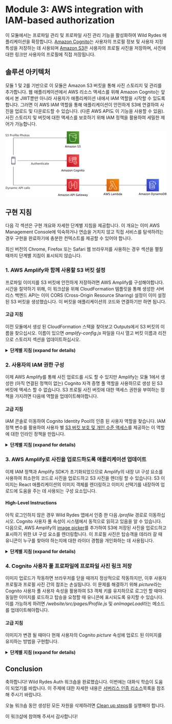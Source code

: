 # Module 3: AWS integration with IAM-based authorization

이 모듈에서는 프로파일 관리 및 프로파일 사진 관리 기능을 활성화하여 Wild Rydes 애플리케이션을 확장합니다. [Amazon Cognito](https://aws.amazon.com/cognito/)는 사용자의 프로필 정보 및 사용자 지정 특성을 저장하는 데 사용되며 [Amazon S3](https://aws.amazon.com/s3/)은 사용자의 프로필 사진을 저장하며, 사진에 대한 링크만 사용자의 프로필에 직접 저장됩니다. 

## 솔루션 아키텍처

모듈 1 및 2를 기반으로 이 모듈은 Amazon S3 버킷을 통해 사진 스토리지 및 관리를 추가합니다. 웹 애플리케이션에서 AWS 리소스 액세스를 위해 Amazon Cognito는 앞에서 본 JWT뿐만 아니라 사용자가 애플리케이션 내에서 IAM 역할을 시작할 수 있도록 합니다. 그러면 이 AWS IAM 역할을 통해 애플리케이션이 안전하게 S3에 연결하여 사진을 업로드 및 다운로드할 수 있습니다. (다른 AWS API도 이 기능을 사용할 수 있음). 사진 스토리지 및 버킷에 대한 액세스를 보호하기 위해 IAM 정책을 활용하여 세밀한 제어가 가능합니다.

![Module 3 architecture](../images/wildrydes-module3-architecture.png)

## 구현 지침

다음 각 섹션은 구현 개요와 자세한 단계별 지침을 제공합니다. 이 개요는 이미 AWS Management Console에 익숙하거나 연습을 거치지 않고 직접 서비스를 탐색하려는 경우 구현을 완료하기에 충분한 컨텍스트를 제공할 수 있어야 합니다. 

최신 버전의 Chrome, Firefox 또는 Safari 웹 브라우저를 사용하는 경우 섹션을 펼칠 때까지 단계별 지침이 표시되지 않습니다.

### 1. AWS Amplify와 함께 사용할 S3 버킷 설정

프로파일 이미지를 S3 버킷에 안전하게 저장하려면 AWS Amplify를 구성해야합니다. 시간을 절약하기 위해, 이 워크샵을 위해 CloudFormation 템플릿을 통해 생성한 서버리스 백엔드 API는 이미 CORS (Cross-Origin Resource Sharing) 설정이 이미 설정된 S3 버킷을 생성했습니다. 이 버킷을 애플리케이션의 코드와 연결하기만 하면 됩니다.

#### 고급 지침

이전 모듈에서 생성 된 CloudFormation 스택을 찾아보고 Outputs에서 S3 버킷의 이름을 찾으십시오. 이름이 있으면 *amplify-config.js* 파일을 다시 열고 버킷 이름과 리전으로 스토리지 섹션을 업데이트하십시오.

<details>
<summary><strong>단계별 지침 (expand for details)</strong></summary><p>

1. AWS Management Console로 이동하여 **Services**를 클릭 한 다음 Management Tools 카테코리에서 **CloudFormation**을 선택합니다. 

1. CloudFormation 콘솔에서 **WildRydesBackend**와 같은 Wild Rydes 스택 이름을 클릭하십시오.

1. **Output** 탭을 클릭합니다.

1. 버킷 이름을 클립 보드에 복사하십시오. *WildRydesProfilePicturesBucket*이라는 키의 `Value`에 표시된 이름입니다.

1. 다음으로 Cloud9 IDE로 돌아와 */website/src/amplify-config.js* 파일을 엽니다.

1. 방금 복사 한 버킷 이름과 CloudFormation 템플릿이 시작된 지역의 값을 모두 입력합니다.

1. *amplify-config.js*의 스토리지 구성에 대한 최종 구조는 다음과 같습니다.

	```
	    Storage: {
	        bucket: 'wildrydes-profilepicturesbucket-1rmvuic97osxd',
	        region: 'us-east-1'
	    }
	```

</p></details>

### 2. 사용자의 IAM 권한 구성

이제 AWS Amplify를 통해 사진 업로드를 시도 할 수 있지만 Amplify는 모듈 1에서 생성한 (아직 연결된 정책이 없는) Cognito 자격 증명 풀 역할을 사용하므로 생성 된 S3 버킷에 액세스 할 수 없습니다. S3 프로필 사진 버킷에 대한 액세스 권한을 부여하는 정책을 가지려면 다음에 역할을 업데이트해야합니다.

#### 고급 지침

IAM 콘솔로 이동하여 Cognito Identity Pool의 인증 된 사용자 역할을 찾습니다.  IAM 정책 변수를 활용하여 사용자 별 [S3 버킷 보호 및 개인 수준 액세스](https://aws-amplify.github.io/docs/js/storage#file-access-levels)를 제공하는 이 역할에 대한 인라인 정책을 만듭니다. 

<details>
<summary><strong>단계별 지침 (expand for details)</strong></summary><p>

1. AWS Management Console로 이동하여 **Services**를 클릭 한 다음 Security, Identity, and Compliance 카테고리에서 **IAM**을 선택합니다.

1. **Roles**을 선택합니다. 

1. *WildRydes*를 검색하여 모듈 1 에서 자격 증명 풀을 만들 때 Cognito 자격 증명 풀에서 만든 두 가지 역할을 찾습니다. 여기서 역할을 찾을 수 없는 경우 **Cognito Federated Identities** 콘솔로 이동하여 올바른 자격 증명 풀을 찾은 다음 오른쪽 상단 모서리에있는 **Edit Identity Pool**을 클릭하여 나열된 역할을 조회합니다. 각 자격 증명 풀에는 인증되지 않은 사용자 역할과 인증 된 사용자 역할이 있습니다.

1. 역할 이름을 찾았으면 IAM 콘솔로 돌아가 인증 된 사용자에 대한 *Auth* 역할을 선택합니다. 

	> 열 너비로 인해 역할의 전체 이름이 보기에서 숨겨져 있으면 부분적으로 보이는 역할 이름 위에 마우스를 올려서 역할의 전체 이름을 확인합니다.

	![IAM WildRydes Auth Role Selction](../images/iam-wildrydes-role-selection.png)

1. 이 역할에 명시적으로 권한을 부여하여 인라인 정책을 사용합니다. 이 정책은 역할이 삭제될 경우 함께 삭제됩니다.

1. 오른쪽에서 **Add inline policy**를 선택하여이 IAM 역할과 관련된 새 인라인 정책을 만듭니다.

	![Add inline policy to WildRydes auth role](../images/iam-wildrydes-auth-role-add-inline-policy.png)

1. **JSON** 탭을 선택하여 새 정책을 자유롭게 편집 할 수 있습니다.

1. S3 액세스에 대한 다음 IAM 정책 설명을 붙여 넣습니다. 붙여 넣은 후에는 총 4번 **버킷 이름을 바꿔야합니다.**
	
	> 교체 값 전후의 리소스 이름의 일부를 그대로 두고 수정하지 마십시오.
	
	> 다음 정책은 *${aws:userid}*를 통해 현재 인증된 사용자의 고유 한 Cognito 자격 증명 ID를 나타내는 IAM 정책 변수를 사용합니다. 이 정책의 유효 권한은 인증 된 모든 사용자가 버킷의 루트 및 /protected 경로에서 객체를 읽을 수 있도록 하지만 사용자는 자신의 개인 하위 경로를 읽고 보호 된 경로 내의 하위 경로에 쓸 수만 있습니다. 이는 [파일 액세스 수준](https://aws-amplify.github.io/docs/js/storage#file-access-levels)을 쉽게 설정하기 위해 AWS Amplify와 통합 된 기본 경로입니다.

	```
	{
	    "Version": "2012-10-17",
	    "Statement": [
	        {
	            "Effect": "Allow",
	            "Action": [
	                "s3:PutObject",
	                "s3:GetObject",
	                "s3:GetObjectVersion",
	                "s3:DeleteObject",
	                "s3:DeleteObjectVersion"
	            ],
	            "Resource": "arn:aws:s3:::REPLACE_WITH_YOUR_BUCKET_NAME/private/${aws:userid}/*"
	        },
	        {
	            "Effect": "Allow",
	            "Action": [
	                "s3:GetObject",
	                "s3:GetObjectVersion"
	            ],
	            "Resource": "arn:aws:s3:::REPLACE_WITH_YOUR_BUCKET_NAME/protected/*"
	        },
	        {
	            "Effect": "Allow",
	            "Action": [
	                "s3:PutObject",
	                "s3:DeleteObject",
	                "s3:DeleteObjectVersion"
	            ],
	            "Resource": "arn:aws:s3:::REPLACE_WITH_YOUR_BUCKET_NAME/protected/${aws:userid}/*"
	        },
	        {
	            "Effect": "Allow",
	            "Action": [
	                "s3:PutObject",
	                "s3:GetObject",
	                "s3:GetObjectVersion",
	                "s3:DeleteObject",
	                "s3:DeleteObjectVersion"
	            ],
	            "Resource": "arn:aws:s3:::REPLACE_WITH_YOUR_BUCKET_NAME/public/*"
	        }
	    ]
	}
	```
1. **Review policy**를 클릭합니다.

1. 정책 이름을 `WildRydes-S3Access`이라고 지정합니다.

1. 설정한 내용을 리뷰한 뒤, **Create policy**을 클릭합니다.

</p></details>

### 3. AWS Amplify로 사진을 업로드하도록 애플리케이션 업데이트

이제 IAM 정책과 Amplify SDK가 초기화되었으므로 Amplify의 내장 UI 구성 요소를 사용하여 최소한의 코드로 사진을 업로드하고 S3 사진을 렌더링 할 수 있습니다. S3 이미지는 React 애플리케이션의 이미지 객체를 렌더링하고 이미지 선택기를 내장하여 업로드에 도움을 주는 데 사용되는 구성 요소입니다.

#### High-Level Instructions

아직 로그인하지 않은 경우 Wild Rydes 앱에서 인증 한 다음 */profile* 경로로 이동하십시오. Cognito 사용자 풀 속성이 시스템에서 동적으로 읽히고 있음을 알 수 있습니다. 다음으로, AWS Amplify의 [image picker](https://aws-amplify.github.io/docs/js/storage#s3image)를 추가하여 S3에 저장된 사진을 업로드하고 표시하기 위한 UI 구성 요소를 렌더링합니다. 이 프로필 사진은 탑승객을 데리러 갈 때 유니콘이 누구를 찾아야 하는지에 대한 라이더 경험을 개인화하는 데 사용됩니다.

<details>
<summary><strong>단계별 지침 (expand for details)</strong></summary><p>

1. Wild Rydes에 로그인 한 후 (아직 인증되지 않은 경우) **/profile** 경로로 이동하십시오.

1. 등록한 이메일 주소와 전화 번호가 표시됩니다.

1. Cloud9 IDE 환경을 열고 */website/src/pages/Profile.js* 파일을 여십시오.

1. *S3Image*라고 표시된 줄의 주석을 **해제**합니다. 이는 이미지 렌더링 및 업로드를 위한 React 앱용 Amplify UI 구성 요소를 인스턴스화하는 한줄의 코드입니다.

1. Wild Rydes 앱으로 돌아가서 로그인 한 후 **/profile** 경로로 이동합니다. 이제 새 이미지 선택기로 사진을 업로드 할 수 있습니다.

</p></details>

### 4. Cognito 사용자 풀 프로파일에 프로파일 사진 링크 저장

이미지 업로드가 작동하면 브라우저를 닫을 때까지 정상적으로 작동하지만, 이후 사용자 프로필과 프로필 사진 간의 참조는 손실됩니다. 이 문제를 해결하기 위해 *picture*라는 Cognito 사용자 풀 사용자 속성을 활용하여 S3 객체 키를 유지하므로 로그인 할 때마다 동일한 이미지를 로드하고 탑승을 요청할 때 유니콘에 표시되도록 유지할 수 있습니다. 이를 가능하게 하려면 */website/src/pages/Profile.js* 및 *onImageLoad*라는 메소드를 업데이트해야합니다.

#### 고급 지침 

이미지가 변경 될 때마다 현재 사용자의 Cognito *picture* 속성에 업로드 된 이미지를 유지하는 방법을 구현합니다.

<details>
<summary><strong>단계별 지침 (expand for details)</strong></summary><p>

1. Cloud9 IDE 환경을 열고 */website/src/pages/Profile.js* 파일을 엽니다.

1. S3Image UI 구성 요소에는 호출 시 업로드 된 이미지의 전체 URL을 제공하는 *onImageLoad*라는 내장 메소드가 있습니다. 이 내장 함수를 사용하여 이미지 URL을 Cognito에 유지합니다.

1. 기존 *onImageLoad* 함수를 다음 코드로 바꾸십시오.

	```
	async onImageLoad(url) {
	    if (!this.state.user.getSession) { return };
	    console.log('Profile Picture URL:', url);
	    try {
	        let result = await Auth.updateUserAttributes(this.state.user, {
	            'picture': this.state.image_key
	        });
	        console.log(result);
	    } catch (ex) {
	        console.error('Attribute update error:', ex);
	    }
	}
	```

1. 이제 이 새로운 메소드를 사용하여 Wild Rydes에 로그인 한 후 새 사진을 업로드 한 다음 브라우저를 닫으십시오. 새 창을 열고 다시 로그인하십시오. 사진이 이전과 같이로드 되어야 합니다.

</p></details>

## Conclusion

축하합니다! Wild Rydes Auth 워크숍을 완료했습니다. 이번에는 대화식 학습이 도움이 되었기를 바랍니다. 이 주제에 대한 자세한 내용은 [서버리스 인증 리소스](../Resources.md)목록을 참조해 주시기 바랍니다. 

오늘 워크숍 동안 생성된 모든 자원을 삭제하려면 [Clean up steps](../9_CleanUp)를 실행해야 합니다.

이 워크샵에 참여해 주셔서 감사합니다!


